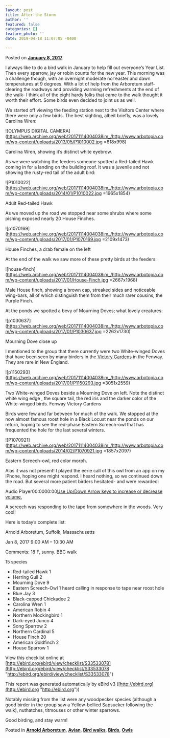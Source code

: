 ```yaml
---
layout: post
title: After the Storm
author: ''
featured: false
categories: []
feature_photo: ''
date: 2019-04-18 11:07:05 -0400

---
```


Posted on [**January 8, 2017**](https://web.archive.org/web/20171114004038/http://www.arbotopia.com/after-the-storm/ "9:31 pm")

I always like to do a bird walk in January to help fill out everyone’s Year List. Then every sparrow, jay or robin counts for the new year. This morning was a challenge though, with an overnight moderate nor’easter and dawn temperatures at 9 degrees. With a lot of help from the Arboretum staff- clearing the roadways and providing warming refreshments at the end of the walk- I think all of the eight hardy folks that came to the walk thought it worth their effort. Some birds even decided to joint us as well.

We started off viewing the feeding station next to the Visitors Center where there were only a few birds. The best sighting, albeit briefly, was a lovely Carolina Wren:

![OLYMPUS DIGITAL CAMERA](https://web.archive.org/web/20171114004038im_/http://www.arbotopia.com/wp-content/uploads/2013/05/P1010002.jpg =818x998)

Carolina Wren, showing it’s distinct white eyebrow.

As we were watching the feeders someone spotted a Red-tailed Hawk coming in for a landing on the building roof. It was a juvenile and not showing the rusty-red tail of the adult bird:

![P1010022](https://web.archive.org/web/20171114004038im_/http://www.arbotopia.com/wp-content/uploads/2014/01/P1010022.jpg =1965x1854)

Adult Red-tailed Hawk

As we moved up the road we stopped near some shrubs where some pishing exposed nearly 20 House Finches.

![p1070169](https://web.archive.org/web/20171114004038im_/http://www.arbotopia.com/wp-content/uploads/2017/01/P1070169.jpg =2109x1473)

House Finches, a drab female on the left

At the end of the walk we saw more of these pretty birds at the feeders:

![house-finch](https://web.archive.org/web/20171114004038im_/http://www.arbotopia.com/wp-content/uploads/2017/01/House-Finch.jpg =2667x1968)

Male House finch, showing a brown cap, streaked sides and noticeable wing-bars, all of which distinguish them from their much rarer cousins, the Purple Finch.

At the ponds we spotted a bevy of Mourning Doves; what lovely creatures:

![p1030637](https://web.archive.org/web/20171114004038im_/http://www.arbotopia.com/wp-content/uploads/2017/01/P1030637.jpg =2262x1730)

Mourning Dove close up

I mentioned to the group that there currently were two White-winged Doves that have been seen by many birders in the[ Victory Gardens](https://web.archive.org/web/20171114004038/http://fenwayvictorygardens.org/gardens/) in the Fenway. They are rare in New England.

![p1150293](https://web.archive.org/web/20171114004038im_/http://www.arbotopia.com/wp-content/uploads/2017/01/P1150293.jpg =3051x2559)

Two White-winged Doves beside a Mourning Dove on left. Note the distinct white wing edge , the square tail, the red iris and the darker color of the White-winged birds. Fenway Victory Gardens

Birds were few and far between for much of the walk. We stopped at the now almost famous roost hole in a Black Locust near the ponds on our return, hoping to see the red-phase Eastern Screech-owl that has frequented the hole for the last several winters.

![P1070921](https://web.archive.org/web/20171114004038im_/http://www.arbotopia.com/wp-content/uploads/2014/02/P1070921.jpg =1857x2097)

Eastern Screech-owl, red color morph.

Alas it was not present! I played the eerie call of this owl from an app on my iPhone, hoping one might respond. I heard nothing, so we continued down the road. But several more patient birders hesitated- and were rewarded:

Audio Player00:0000:00[Use Up/Down Arrow keys to increase or decrease volume.](javascript:void(0);)

A screech was responding to the tape from somewhere in the woods. Very cool!

Here is today’s complete list:

Arnold Arboretum, Suffolk, Massachusetts

Jan 8, 2017 9:00 AM – 10:30 AM

Comments: 18 F, sunny. BBC walk

15 species

* Red-tailed Hawk 1
* Herring Gull 2
* Mourning Dove 9
* Eastern Screech-Owl 1 heard calling in response to tape near roost hole
* Blue Jay 3
* Black-capped Chickadee 2
* Carolina Wren 1
* American Robin 4
* Northern Mockingbird 1
* Dark-eyed Junco 4
* Song Sparrow 2
* Northern Cardinal 5
* House Finch 20
* American Goldfinch 2
* House Sparrow 1

View this checklist online at [http://ebird.org/ebird/view/checklist/S33533078](http://ebird.org/ebird/view/checklist/S33533078 "http://ebird.org/ebird/view/checklist/S33533078")

This report was generated automatically by eBird v3 ([http://ebird.org](http://ebird.org "http://ebird.org"))

Notably missing from the list were any woodpecker species (although a good birder in the group saw a Yellow-bellied Sapsucker following the walk), nuthatches, titmouses or other winter sparrows.

Good birding, and stay warm!

Posted in [**Arnold Arboretum**](https://web.archive.org/web/20171114004038/http://www.arbotopia.com/category/arboretum/), [**Avian**](https://web.archive.org/web/20171114004038/http://www.arbotopia.com/category/avian/), [**Bird walks**](https://web.archive.org/web/20171114004038/http://www.arbotopia.com/category/bird-walks/), [**Birds**](https://web.archive.org/web/20171114004038/http://www.arbotopia.com/category/birds/), [**Owls**](https://web.archive.org/web/20171114004038/http://www.arbotopia.com/category/owls/)